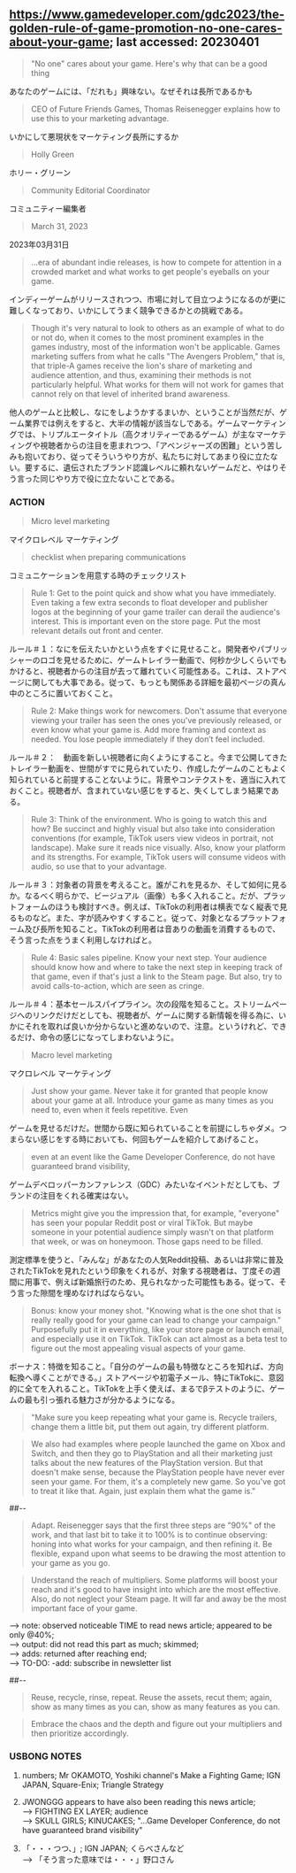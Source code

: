 ## https://www.gamedeveloper.com/gdc2023/the-golden-rule-of-game-promotion-no-one-cares-about-your-game; last accessed: 20230401

> "No one" cares about your game. Here's why that can be a good thing

あなたのゲームには、「だれも」興味ない。なぜそれは長所であるかも

> CEO of Future Friends Games, Thomas Reisenegger explains how to use this to your marketing advantage.

いかにして悪現状をマーケティング長所にするか

> Holly Green

ホリー・グリーン

> Community Editorial Coordinator

コミュニティー編集者

> March 31, 2023

2023年03月31日

> ...era of abundant indie releases, is how to compete for attention in a crowded market and what works to get people's eyeballs on your game. 

インディーゲームがリリースされつつ、市場に対して目立つようになるのが更に難しくなっており、いかにしてうまく競争できるかとの挑戦である。

> Though it's very natural to look to others as an example of what to do or not do, when it comes to the most prominent examples in the games industry, most of the information won't be applicable. Games marketing suffers from what he calls "The Avengers Problem," that is, that triple-A games receive the lion's share of marketing and audience attention, and thus, examining their methods is not particularly helpful. What works for them will not work for games that cannot rely on that level of inherited brand awareness.

他人のゲームと比較し、なにをしようかするまいか、ということが当然だが、ゲーム業界では例えをすると、大半の情報が該当なしである。ゲームマーケティングでは、トリプルエータイトル（高クオリティーであるゲーム）が主なマーケティングや視聴者からの注目を恵まれつつ、「アベンジャーズの困難」という苦しみも抱いており、従ってそういうやり方が、私たちに対してあまり役に立たない。要するに、遺伝されたブランド認識レベルに頼れないゲームだと、やはりそう言った同じやり方で役に立たないことである。

### ACTION

> Micro level marketing

マイクロレベル マーケティング

> checklist when preparing communications

コミュニケーションを用意する時のチェックリスト

> Rule 1: Get to the point quick and show what you have immediately. Even taking a few extra seconds to float developer and publisher logos at the beginning of your game trailer can derail the audience's interest. This is important even on the store page. Put the most relevant details out front and center. 

ルール＃１：なにを伝えたいかという点をすぐに見せること。開発者やパブリッシャーのロゴを見せるために、ゲームトレイラー動画で、何秒か少しくらいでもかけると、視聴者からの注目が去って離れていく可能性ある。これは、ストアページに関しても大事である。従って、もっとも関係ある詳細を最初ページの真ん中のところに置いておくこと。

> Rule 2: Make things work for newcomers. Don't assume that everyone viewing your trailer has seen the ones you've previously released, or even know what your game is. Add more framing and context as needed. You lose people immediately if they don’t feel included. 

ルール＃２：　動画を新しい視聴者に向くようにすること。今まで公開してきたトレイラー動画を、世間がすでに見られていたり、作成したゲームのこともよく知られていると前提することないように。背景やコンテクストを、適当に入れておくこと。視聴者が、含まれていない感じをすると、失くしてしまう結果である。

> Rule 3: Think of the environment. Who is going to watch this and how? Be succinct and highly visual but also take into consideration conventions (for example, TikTok users view videos in portrait, not landscape). Make sure it reads nice visually. Also, know your platform and its strengths. For example, TikTok users will consume videos with audio, so use that to your advantage. 

ルール＃３：対象者の背景を考えること。誰がこれを見るか、そして如何に見るか。なるべく明らかで、ビージュアル（画像）も多く入れること。だが、プラットフォームのほうも検討すべき。例えば、TikTokの利用者は横表でなく縦表で見るものなど。また、字が読みやすくすること。従って、対象となるプラットフォーム及び長所を知ること。TikTokの利用者は音ありの動画を消費するもので、そう言った点をうまく利用しなければと。

> Rule 4: Basic sales pipeline. Know your next step. Your audience should know how and where to take the next step in keeping track of that game, even if that's just a link to the Steam page. But also, try to avoid calls-to-action, which are seen as cringe. 

ルール＃４：基本セールスパイプライン。次の段階を知ること。ストリームページへのリンクだけだとしても、視聴者が、ゲームに関する新情報を得る為に、いかにそれを取れば良いか分からないと進めないので、注意。というけれど、できるだけ、命令の感じになってしまわないように。

> Macro level marketing

マクロレベル マーケティング

> Just show your game. Never take it for granted that people know about your game at all. Introduce your game as many times as you need to, even when it feels repetitive. Even

ゲームを見せるだけだ。世間から既に知られていることを前提にしちゃダメ。つまらない感じをする時においても、何回もゲームを紹介してあげること。

> even at an event like the Game Developer Conference, do not have guaranteed brand visibility,

ゲームデベロッパーカンファレンス（GDC）みたいなイベントだとしても、ブランドの注目をくれる確実はない。

> Metrics might give you the impression that, for example, "everyone" has seen your popular Reddit post or viral TikTok. But maybe someone in your potential audience simply wasn't on that platform that week, or was on honeymoon. Those gaps need to be filled.

測定標準を使うと、「みんな」があなたの人気Reddit投稿、あるいは非常に普及されたTikTokを見れたという印象をくれるが、対象する視聴者は、丁度その週間に用事で、例えば新婚旅行のため、見られなかった可能性もある。従って、そう言った隙間を埋めなければならない。


> Bonus: know your money shot. "Knowing what is the one shot that is really really good for your game can lead to change your campaign." Purposefully put it in everything, like your store page or launch email, and especially use it on TikTok. TikTok can act almost as a beta test to figure out the most appealing visual aspects of your game. 

ボーナス：特徴を知ること。「自分のゲームの最も特徴なところを知れば、方向転換へ導くことができる。」ストアページや初電子メール、特にTikTokに、意図的に全てを入れること。TikTokを上手く使えば、まるでβテストのように、ゲームの最も引っ張れる魅力さが分かるようになる。

> "Make sure you keep repeating what your game is. Recycle trailers, change them a little bit, put them out again, try different platform. 

> We also had examples where people launched the game on Xbox and Switch, and then they go to PlayStation and all their marketing just talks about the new features of the PlayStation version. But that doesn't make sense, because the PlayStation people have never ever seen your game. For them, it's a completely new game. So you've got to treat it like that. Again, just explain them what the game is."

##-- 

> Adapt. Reisenegger says that the first three steps are "90%" of the work, and that last bit to take it to 100% is to continue observing: honing into what works for your campaign, and then refining it. Be flexible, expand upon what seems to be drawing the most attention to your game as you go. 

> Understand the reach of multipliers. Some platforms will boost your reach and it's good to have insight into which are the most effective. Also, do not neglect your Steam page. It will far and away be the most important face of your game. 

--> note: observed noticeable TIME to read news article; appeared to be only @40%;<br/>
--> output: did not read this part as much; skimmed;<br/>
--> adds: returned after reaching end;<br/>
--> TO-DO: -add: subscribe in newsletter list

##-- 

> Reuse, recycle, rinse, repeat. Reuse the assets, recut them; again, show as many times as you can, show as many features as you can. 

> Embrace the chaos and the depth and figure out your multipliers and then prioritize accordingly.

### USBONG NOTES

1) numbers; Mr OKAMOTO, Yoshiki channel's Make a Fighting Game; IGN JAPAN, Square-Enix; Triangle Strategy

2) JWONGGG appears to have also been reading this news article; <br/>
--> FIGHTING EX LAYER; audience<br/>
--> SKULL GIRLS; KINUCAKES; "...Game Developer Conference, do not have guaranteed brand visibility"

3) 「・・・つつ、」; IGN JAPAN; くらべさんなど<br/>
--> 「そう言った意味では・・・」野口さん

